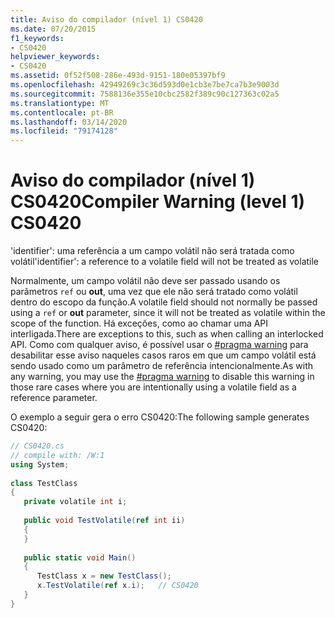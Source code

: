 ```yaml
---
title: Aviso do compilador (nível 1) CS0420
ms.date: 07/20/2015
f1_keywords:
- CS0420
helpviewer_keywords:
- CS0420
ms.assetid: 0f52f508-286e-493d-9151-180e05397bf9
ms.openlocfilehash: 42949269c3c36d593d0e1cb3e7be7ca7b3e9003d
ms.sourcegitcommit: 7588136e355e10cbc2582f389c90c127363c02a5
ms.translationtype: MT
ms.contentlocale: pt-BR
ms.lasthandoff: 03/14/2020
ms.locfileid: "79174128"
---
```

# <a name="compiler-warning-level-1-cs0420"></a><span data-ttu-id="2041d-102">Aviso do compilador (nível 1) CS0420</span><span class="sxs-lookup"><span data-stu-id="2041d-102">Compiler Warning (level 1) CS0420</span></span>
<span data-ttu-id="2041d-103">'identifier': uma referência a um campo volátil não será tratada como volátil</span><span class="sxs-lookup"><span data-stu-id="2041d-103">'identifier': a reference to a volatile field will not be treated as volatile</span></span>  
  
 <span data-ttu-id="2041d-104">Normalmente, um campo volátil não deve ser passado usando os parâmetros `ref` ou **out**, uma vez que ele não será tratado como volátil dentro do escopo da função.</span><span class="sxs-lookup"><span data-stu-id="2041d-104">A volatile field should not normally be passed using a `ref` or **out** parameter, since it will not be treated as volatile within the scope of the function.</span></span> <span data-ttu-id="2041d-105">Há exceções, como ao chamar uma API interligada.</span><span class="sxs-lookup"><span data-stu-id="2041d-105">There are exceptions to this, such as when calling an interlocked API.</span></span> <span data-ttu-id="2041d-106">Como com qualquer aviso, é possível usar o [#pragma warning](../preprocessor-directives/preprocessor-pragma-warning.md) para desabilitar esse aviso naqueles casos raros em que um campo volátil está sendo usado como um parâmetro de referência intencionalmente.</span><span class="sxs-lookup"><span data-stu-id="2041d-106">As with any warning, you may use the [#pragma warning](../preprocessor-directives/preprocessor-pragma-warning.md) to disable this warning in those rare cases where you are intentionally using a volatile field as a reference parameter.</span></span>  
  
 <span data-ttu-id="2041d-107">O exemplo a seguir gera o erro CS0420:</span><span class="sxs-lookup"><span data-stu-id="2041d-107">The following sample generates CS0420:</span></span>  
  
```csharp  
// CS0420.cs  
// compile with: /W:1  
using System;  
  
class TestClass  
{  
   private volatile int i;  
  
   public void TestVolatile(ref int ii)  
   {  
   }  
  
   public static void Main()  
   {  
      TestClass x = new TestClass();  
      x.TestVolatile(ref x.i);   // CS0420
   }  
}  
```
